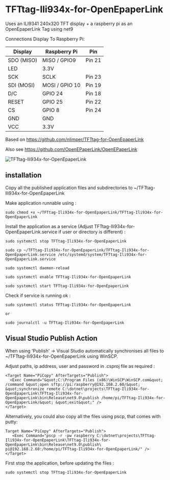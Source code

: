 # TFTtag-Ili934x-for-OpenEpaperLink

Uses an ILI9341 240x320 TFT display + a raspberry pi as an OpenEpaperLink Tag using net9

Connections Display To Raspberry Pi:

| Display     | Raspberry Pi     | Pin    |
|-------------|------------------|--------|
| SDO (MISO)  |  MISO / GPIO9    | Pin 21 |
| LED         |  3.3V            |        |
| SCK         |  SCLK            | Pin 23 |
| SDI (MOSI)  |  MOSI / GPIO 10  | Pin 19 |
| D/C         |  GPIO 24         | Pin 18 | 
| RESET       |  GPIO 25         | Pin 22 |
| CS          |  GPIO 8          | Pin 24 |
| GND         |  GND             |        |
| VCC         |  3.3V            |        |

Based on https://github.com/nlimper/TFTtag-for-OpenEpaperLink

Also see https://github.com/OpenEPaperLink/OpenEPaperLink

![TFTtag-Ili934x-for-OpenEpaperLink](https://i.imgur.com/DkUYh0O.jpeg)

## installation

Copy all the published application files and subdirectories to ~/TFTtag-Ili934x-for-OpenEpaperLink

Make application runnable using :
```
sudo chmod +x ~/TFTtag-Ili934x-for-OpenEpaperLink/TFTtag-Ili934x-for-OpenEpaperLink
```

Install the application as a service (Adjust TFTtag-Ili934x-for-OpenEpaperLink.service if user or directory is different) :
```
sudo systemctl stop TFTtag-Ili934x-for-OpenEpaperLink

sudo cp ~/TFTtag-Ili934x-for-OpenEpaperLink/TFTtag-Ili934x-for-OpenEpaperLink.service /etc/systemd/system/TFTtag-Ili934x-for-OpenEpaperLink.service

sudo systemctl daemon-reload

sudo systemctl enable TFTtag-Ili934x-for-OpenEpaperLink

sudo systemctl start TFTtag-Ili934x-for-OpenEpaperLink
```

Check if service is running ok :
```
sudo systemctl status TFTtag-Ili934x-for-OpenEpaperLink

or

sudo journalctl -u TFTtag-Ili934x-for-OpenEpaperLink 
```



## Visual Studio Publish Action

When using 'Publish' -> Visual Studio automatically synchronises all files to ~/TFTtag-Ili934x-for-OpenEpaperLink using WinSCP.

Adjust paths, ip address, user and password in .csproj file as required :
```
<Target Name="PiCopy" AfterTargets="Publish">
  <Exec Command="&quot;C:\Program Files (x86)\WinSCP\WinSCP.com&quot; /command &quot;open sftp://pi:raspberry@192.168.2.60/&quot; &quot;synchronize remote C:\dotnet\projects\TFTtag-Ili934x-for-OpenEpaperLink\TFTtag-Ili934x-for-OpenEpaperLink\bin\Release\net9.0\publish /home/pi/TFTtag-Ili934x-for-OpenEpaperLink/&quot; &quot;exit&quot;" />
</Target>
```
Alternatively, you could also copy all the files using pscp, that comes with putty:
```
Target Name="PiCopy" AfterTargets="Publish">
   <Exec Command="pscp -r -pw raspberry C:\dotnet\projects\TFTtag-Ili934x-for-OpenEpaperLink\TFTtag-Ili934x-for-OpenEpaperLink\bin\Release\net9.0\publish\ pi@192.168.2.60:/home/pi/TFTtag-Ili934x-for-OpenEpaperLink/" />
</Target>
```
First stop the application, before updating the files :
```
sudo systemctl stop TFTtag-Ili934x-for-OpenEpaperLink
```

